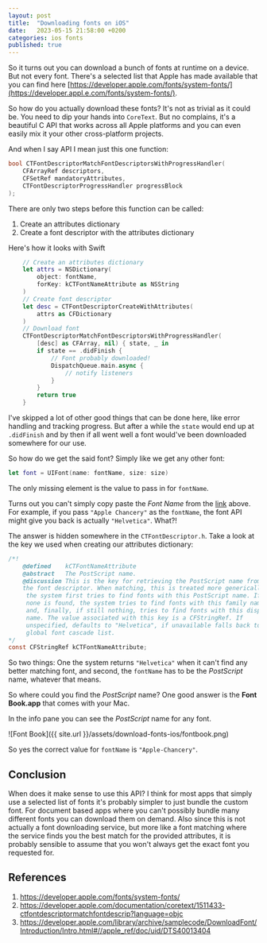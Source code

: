 ```yaml
---
layout: post
title:  "Downloading fonts on iOS"
date:   2023-05-15 21:58:00 +0200
categories: ios fonts
published: true
---
```


So it turns out you can download a bunch of fonts at runtime on a device. But not every font. There's a selected list that Apple has made available that you can find here [https://developer.apple.com/fonts/system-fonts/](https://developer.appl.e.com/fonts/system-fonts/). 

So how do you actually download these fonts? It's not as trivial as it could be. You need to dip your hands into `CoreText`. But no complains, it's a beautiful C API that works across all Apple platforms and you can even easily mix it your other cross-platform projects. 

And when I say API I mean just this one function:

```c
bool CTFontDescriptorMatchFontDescriptorsWithProgressHandler(
    CFArrayRef descriptors,
    CFSetRef mandatoryAttributes,
    CTFontDescriptorProgressHandler progressBlock
);
```

There are only two steps before this function can be called:

1. Create an attributes dictionary
1. Create a font descriptor with the attributes dictionary

Here's how it looks with Swift

```swift
    // Create an attributes dictionary
    let attrs = NSDictionary(
        object: fontName, 
        forKey: kCTFontNameAttribute as NSString
    )
    // Create font descriptor
    let desc = CTFontDescriptorCreateWithAttributes(
        attrs as CFDictionary
    )
    // Download font
    CTFontDescriptorMatchFontDescriptorsWithProgressHandler(
        [desc] as CFArray, nil) { state, _ in
        if state == .didFinish {
            // Font probably downloaded!
            DispatchQueue.main.async { 
                // notify listeners
            }
        }
        return true
    }
```

I've skipped a lot of other good things that can be done here, like error handling and tracking progress. But after a while the `state` would end up at `.didFinish` and by then if all went well a font would've been downloaded somewhere for our use.

So how do we get the said font? Simply like we get any other font:

```swift
let font = UIFont(name: fontName, size: size)
```

The only missing element is the value to pass in for `fontName`. 

Turns out you can't simply copy paste the *Font Name* from the [link](https://developer.apple.com/fonts/system-fonts/) above. For example, if you pass `"Apple Chancery"` as the `fontName`, the font API might give you back is actually `"Helvetica"`. What?!

The answer is hidden somewhere in the `CTFontDescriptor.h`. Take a look at the key we used when creating our attributes dictionary:

```c
/*!
    @defined    kCTFontNameAttribute
    @abstract   The PostScript name.
    @discussion This is the key for retrieving the PostScript name from 
    the font descriptor. When matching, this is treated more generically:
     the system first tries to find fonts with this PostScript name. If 
     none is found, the system tries to find fonts with this family name, 
     and, finally, if still nothing, tries to find fonts with this display 
     name. The value associated with this key is a CFStringRef. If 
     unspecified, defaults to "Helvetica", if unavailable falls back to 
     global font cascade list.
*/
const CFStringRef kCTFontNameAttribute;
```
So two things: One the system returns `"Helvetica"` when it can't find any better matching font, and second, the `fontName` has to be the *PostScript* name, whatever that means. 

So where could you find the *PostScript* name? One good answer is the **Font Book.app** that comes with your Mac.

In the info pane you can see the *PostScript* name for any font.

![Font Book]({{ site.url }}/assets/download-fonts-ios/fontbook.png)

So yes the correct value for `fontName` is `"Apple-Chancery"`.

## Conclusion
When does it make sense to use this API? I think for most apps that simply use a selected list of fonts it's probably simpler to just bundle the custom font. For document based apps where you can't possibly bundle many different fonts you can download them on demand. Also since this is not actually a font downloading service, but more like a font matching where the service finds you the best match for the provided attributes, it is probably sensible to assume that you won't always get the exact font you requested for.

## References

1. https://developer.apple.com/fonts/system-fonts/
1. https://developer.apple.com/documentation/coretext/1511433-ctfontdescriptormatchfontdescrip?language=objc
1. https://developer.apple.com/library/archive/samplecode/DownloadFont/Introduction/Intro.html#//apple_ref/doc/uid/DTS40013404